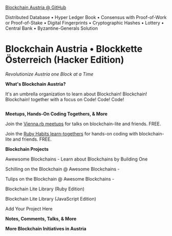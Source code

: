 
[Blockchain Austria @ GitHub](https://github.com/blockchainaustria)


Distributed Database •
Hyper Ledger Book •
Consensus with Proof-of-Work or Proof-of-Stake •
Digital Fingerprints • Cryptographic Hashes •
Lottery • Central Bank •
Byzantine-Generals Solution


# Blockchain Austria • Blockkette Österreich (Hacker Edition)

_Revolutionize Austria one Block at a Time_


**What's Blockchain Austria?**

It's an umbrella organization to learn about Blockchain! Blockchain! Blockchain! together with a focus on Code! Code! Code!

```ruby

```


**Meetups, Hands-On Coding Togethers, & More**


Join the [Vienna.rb meetups]() for talks on blockchain-lite and friends. FREE.

Join the [Ruby Habits learn-togethers]() for hands-on coding with blockchain-lite and friends. FREE. 



**Blockchain Projects**


Awewsome Blockchains - Learn about Blockchains by Building One

Schilling on the Blockchain @ Awesome Blockchains - 

Tulips on the Blockchain @ Awesome Blockchains -

Blockchain Lite Library (Ruby Edition)

Blockchain Lite Library (JavaScript Edition)

Add Your Project Here



**Notes, Comments, Talks, & More**




**More Blockchain Initiatives in Austria**






